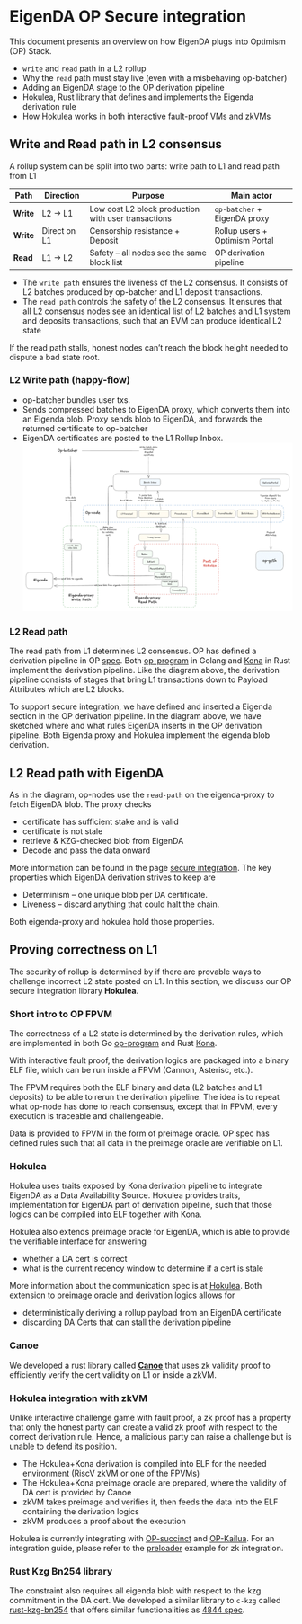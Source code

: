 # EigenDA OP Secure integration

This document presents an overview on how EigenDA plugs into Optimism (OP) Stack.
- `write` and `read` path in a L2 rollup
- Why the `read` path must stay live (even with a misbehaving op-batcher)
- Adding an EigenDA stage to the OP derivation pipeline
- Hokulea, Rust library that defines and implements the Eigenda derivation rule
- How Hokulea works in both interactive fault-proof VMs and zkVMs

## Write and Read path in L2 consensus

A rollup system can be split into two parts: write path to L1 and read path from L1

| Path      | Direction | Purpose                                    | Main actor                   |
| --------- | --------- | ------------------------------------------ | ---------------------------- |
| **Write**| L2 → L1   | Low cost L2 block production with user transactions  | `op-batcher` + EigenDA proxy |
| **Write**| Direct on L1   | Censorship resistance + Deposit        | Rollup users        + Optimism Portal     |
| **Read**  | L1 → L2   | Safety – all nodes see the same block list | OP derivation pipeline       |


- The `write path` ensures the liveness of the L2 consensus. It consists of L2 batches produced by op-batcher and L1  deposit transactions.
- The `read path` controls the safety of the L2 consensus. It ensures that all L2 consensus nodes see an identical list of L2 batches and L1 system and deposits transactions, such that an EVM can produce identical L2 state

If the read path stalls, honest nodes can’t reach the block height needed to dispute a bad state root.

### L2 Write path (happy-flow)
- op-batcher bundles user txs.
- Sends compressed batches to EigenDA proxy, which converts them into an Eigenda blob. Proxy sends blob to EigenDA, and forwards the returned certificate to op-batcher
- EigenDA certificates are posted to the L1 Rollup Inbox.
![](../../assets/integration/op-integration-high-level.png)

### L2 Read path

The read path from L1 determines L2 consensus. OP has defined a derivation pipeline in OP [spec](https://specs.optimism.io/protocol/derivation.html#l2-chain-derivation-pipeline). 
Both [op-program](https://github.com/ethereum-optimism/optimism/tree/develop/op-program) in Golang and [Kona](https://github.com/op-rs/kona/tree/main)
in Rust implement the derivation pipeline. Like the diagram above, the derivation pipeline consists of stages that bring L1 transactions down to Payload Attributes which are L2 blocks.

To support secure integration, we have defined and inserted a Eigenda section in the OP derivation pipeline. In the diagram above, we have sketched
where and what rules EigenDA inserts in the OP derivation pipeline.
Both Eigenda proxy and Hokulea implement the eigenda blob derivation.

## L2 Read path with EigenDA

As in the diagram, op-nodes use the `read-path` on the eigenda-proxy to fetch EigenDA blob. The proxy checks
- certificate has sufficient stake and is valid
- certificate is not stale
- retrieve & KZG-checked blob from EigenDA
- Decode and pass the data onward

More information can be found in the page [secure integration](../spec/6-secure-integration.md). The key properties which EigenDA derivation strives to keep are

- Determinism – one unique blob per DA certificate.
- Liveness – discard anything that could halt the chain.

Both eigenda-proxy and hokulea hold those properties.

## Proving correctness on L1

The security of rollup is determined by if there are provable ways to challenge incorrect L2 state posted on L1.
In this section, we discuss our OP secure integration library **Hokulea**.

### Short intro to OP FPVM

The correctness of a L2 state is determined by the derivation rules, which are implemented in both Go [op-program](https://github.com/ethereum-optimism/optimism/tree/develop/op-program) and Rust [Kona](https://github.com/op-rs/kona/tree/main).

With interactive fault proof, the derivation logics are packaged into a binary ELF file, which can be run inside a FPVM (Cannon, Asterisc, etc.).

The FPVM requires both the ELF binary and data (L2 batches and L1 deposits) to be able to rerun the derivation pipeline.
The idea is to repeat what op-node has done to reach consensus, except that in FPVM, every execution is traceable and challengeable.

Data is provided to FPVM in the form of preimage oracle. OP spec has defined rules such that all data in the preimage oracle are verifiable on L1.

### Hokulea

Hokulea uses traits exposed by Kona derivation pipeline to integrate EigenDA as a Data Availability Source. Hokulea provides traits, implementation
for EigenDA part of derivation pipeline, such that those logics can be compiled into ELF together with Kona.

Hokulea also extends preimage oracle for EigenDA, which is able to provide the verifiable interface for answering
- whether a DA cert is correct
- what is the current recency window to determine if a cert is stale

More information about the communication spec is at [Hokulea](https://github.com/Layr-Labs/hokulea/tree/master/docs). Both extension to preimage
oracle and derivation logics allows for 

- deterministically deriving a rollup payload from an EigenDA certificate
- discarding DA Certs that can stall the derivation pipeline

### Canoe

We developed a rust library called [**Canoe**](https://github.com/Layr-Labs/hokulea/tree/master/canoe#1protocol-overview) that uses zk validity proof to efficiently verify the cert validity on L1 or inside a zkVM.

### Hokulea integration with zkVM

Unlike interactive challenge game with fault proof, a zk proof has a property that only the honest party can create a valid zk proof with respect to
the correct derivation rule.
Hence, a malicious party can raise a challenge but is unable to defend its position.

- The Hokulea+Kona derivation is compiled into ELF for the needed environment (RiscV zkVM or one of the FPVMs)
- The Hokulea+Kona preimage oracle are prepared, where the validity of DA cert is provided by Canoe
- zkVM takes preimage and verifies it, then feeds the data into the ELF containing the derivation logics
- zkVM produces a proof about the execution

Hokulea is currently integrating with [OP-succinct](https://github.com/succinctlabs/op-succinct) and [OP-Kailua](https://github.com/risc0/kailua).
For an integration guide, please refer to the [preloader](https://github.com/Layr-Labs/hokulea/tree/master/example/preloader) example for zk integration.

### Rust Kzg Bn254 library

The constraint also requires all eigenda blob with respect to the kzg commitment in the DA cert. We developed a similar library to `c-kzg` called
[rust-kzg-bn254](https://github.com/Layr-Labs/rust-kzg-bn254) that offers similar functionalities as [4844 spec](https://github.com/ethereum/consensus-specs/blob/86fb82b221474cc89387fa6436806507b3849d88/specs/deneb/polynomial-commitments.md).
